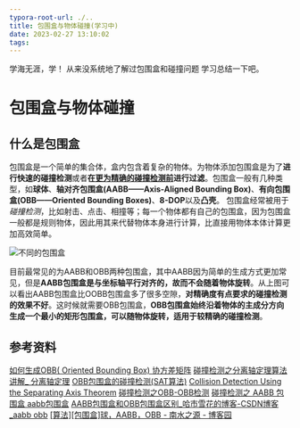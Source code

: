 ```yaml
---
typora-root-url: ./..
title: 包围盒与物体碰撞(学习中)
date: 2023-02-27 13:10:02
tags:
---
```


学海无涯，学！
从来没系统地了解过包围盒和碰撞问题
学习总结一下吧。

<!--more-->

# 包围盒与物体碰撞

## 什么是包围盒

包围盒是一个简单的集合体，盒内包含着复杂的物体。为物体添加包围盒是为了**进行快速的碰撞检测**或者**在<u>更为精确的碰撞检测前</u>进行过滤**。包围盒一般有几种类型，如**球体**、**轴对齐包围盒(AABB——Axis-Aligned Bounding Box)**、**有向包围盒(OBB——Oriented Bounding Boxes)**、**8-DOP**以及**凸壳**。
包围盒经常被用于*碰撞检测*，比如射击、点击、相撞等；每一个物体都有自己的包围盒，因为包围盒一般都是规则物体，因此用其来代替物体本身进行计算，比直接用物体本体计算更加高效简单。

<img src="/imgs/包围盒与物体碰撞/AABB&OBB.jfif" alt="不同的包围盒">

目前最常见的为AABB和OBB两种包围盒，其中AABB因为简单的生成方式更加常见，但是**AABB包围盒是与坐标轴平行对齐的，故而不会随着物体旋转**。从上图可以看出AABB包围盒比OOBB包围盒多了很多空隙，**对精确度有点要求的碰撞检测的效果不好**。这时候就需要OBB包围盒，**OBB包围盒始终沿着物体的主成分方向生成一个最小的矩形包围盒，可以随物体旋转，适用于较精确的碰撞检测**。

## 参考资料

[如何生成OBB( Oriented Bounding Box) 协方差矩阵](https://blog.csdn.net/qing101hua/article/details/53100112)
[碰撞检测之分离轴定理算法讲解_ 分离轴定理](https://blog.csdn.net/yorhomwang/article/details/54869018)
[OBB包围盒的碰撞检测(SAT算法)](https://visualgmq.gitee.io/2019/08/10/OBB%E5%8C%85%E5%9B%B4%E7%9B%92%E7%9A%84%E7%A2%B0%E6%92%9E%E6%A3%80%E6%B5%8B/)
[Collision Detection Using the Separating Axis Theorem](https://gamedevelopment.tutsplus.com/tutorials/collision-detection-using-the-separating-axis-theorem--gamedev-169)
[碰撞检测之OBB-OBB检测](https://blog.csdn.net/silangquan/article/details/50812425)
[碰撞检测之 AABB 包围盒 aabb包围盒](https://blog.csdn.net/weixin_43022263/article/details/108550538)
[AABB包围盒和OBB包围盒区别_哈市雪花的博客-CSDN博客_aabb obb](https://blog.csdn.net/baidu_38621657/article/details/113788440)
[[算法][包围盒]球，AABB，OBB - 南水之源 - 博客园](https://www.cnblogs.com/lyggqm/p/5386174.html)
